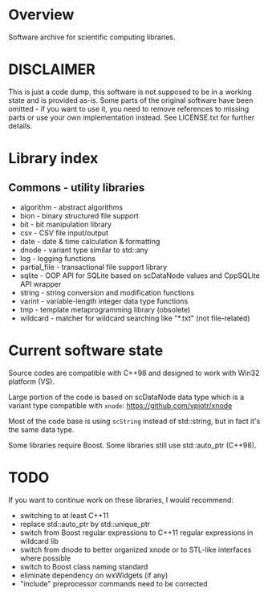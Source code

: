 # Overview
Software archive for scientific computing libraries.

# DISCLAIMER 
This is just a code dump, this software is not supposed to be in a working state and is provided as-is.
Some parts of the original software have been omitted - if you want to use it, you need to remove references to missing parts or use your own implementation instead.
See LICENSE.txt for further details.

# Library index

## Commons - utility libraries
* algorithm    - abstract algorithms
* bion         - binary structured file support 
* bit          - bit manipulation library
* csv          - CSV file input/output
* date         - date & time calculation & formatting
* dnode        - variant type similar to std::any
* log          - logging functions
* partial_file - transactional file support library
* sqlite       - OOP API for SQLite based on scDataNode values and CppSQLite API wrapper
* string       - string conversion and modification functions
* varint       - variable-length integer data type functions
* tmp          - template metaprogramming library (obsolete)
* wildcard     - matcher for wildcard searching like "*.txt" (not file-related)

# Current software state
Source codes are compatible with C++98 and designed to work with Win32 platform (VS).

Large portion of the code is based on scDataNode data type which is a variant type compatible with `xnode`:
https://github.com/vpiotr/xnode

Most of the code base is using `scString` instead of std::string, but in fact it's the same data type.

Some libraries require Boost. 
Some libraries still use std::auto_ptr (C++98).

# TODO
If you want to continue work on these libraries, I would recommend:
* switching to at least C++11 
* replace std::auto_ptr by std::unique_ptr
* switch from Boost regular expressions to C++11 regular expressions in wildcard lib
* switch from dnode to better organized xnode or to STL-like interfaces where possible
* switch to Boost class naming standard 
* eliminate dependency on wxWidgets (if any)
* "include" preprocessor commands need to be corrected 
 

